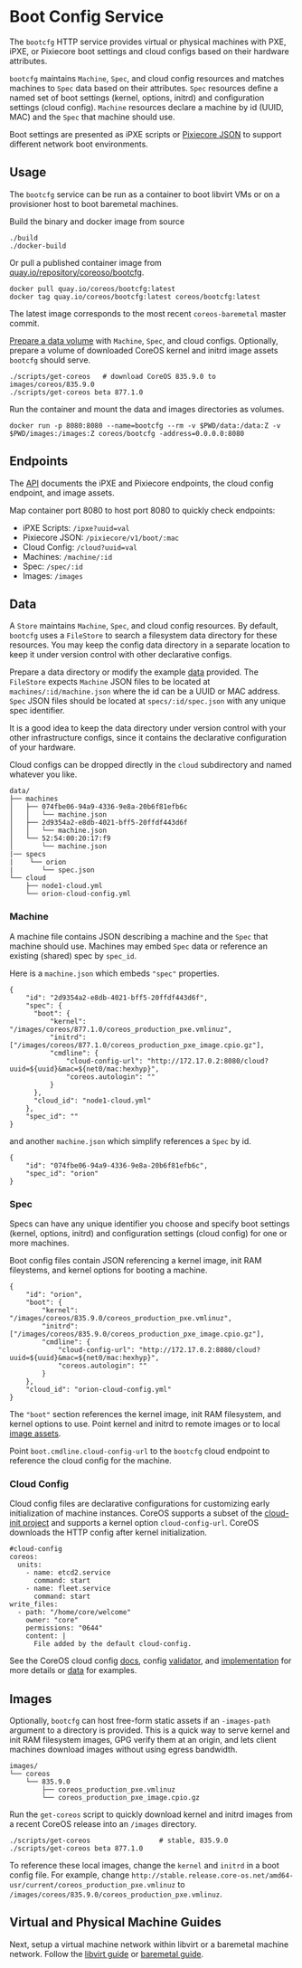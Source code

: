 
# Boot Config Service

The `bootcfg` HTTP service provides virtual or physical machines with PXE, iPXE, or Pixiecore boot settings and cloud configs based on their hardware attributes.

`bootcfg` maintains `Machine`, `Spec`, and cloud config resources and matches machines to `Spec` data based on their attributes. `Spec` resources define a named set of boot settings (kernel, options, initrd) and configuration settings (cloud config). `Machine` resources declare a machine by id (UUID, MAC) and the `Spec` that machine should use.

Boot settings are presented as iPXE scripts or [Pixiecore JSON](https://github.com/danderson/pixiecore/blob/master/README.api.md) to support different network boot environments.

## Usage

The `bootcfg` service can be run as a container to boot libvirt VMs or on a provisioner host to boot baremetal machines.

Build the binary and docker image from source

    ./build
    ./docker-build

Or pull a published container image from [quay.io/repository/coreoso/bootcfg](https://quay.io/repository/coreos/bootcfg?tab=tags).

    docker pull quay.io/coreos/bootcfg:latest
    docker tag quay.io/coreos/bootcfg:latest coreos/bootcfg:latest

The latest image corresponds to the most recent `coreos-baremetal` master commit.

[Prepare a data volume](#data) with `Machine`, `Spec`, and cloud configs. Optionally, prepare a volume of downloaded CoreOS kernel and initrd image assets `bootcfg` should serve.

    ./scripts/get-coreos   # download CoreOS 835.9.0 to images/coreos/835.9.0
    ./scripts/get-coreos beta 877.1.0

Run the container and mount the data and images directories as volumes.

    docker run -p 8080:8080 --name=bootcfg --rm -v $PWD/data:/data:Z -v $PWD/images:/images:Z coreos/bootcfg -address=0.0.0.0:8080

## Endpoints

The [API](api.md) documents the iPXE and Pixiecore endpoints, the cloud config endpoint, and image assets.

Map container port 8080 to host port 8080 to quickly check endpoints:

* iPXE Scripts: `/ipxe?uuid=val`
* Pixiecore JSON: `/pixiecore/v1/boot/:mac`
* Cloud Config: `/cloud?uuid=val`
* Machines: `/machine/:id`
* Spec: `/spec/:id`
* Images: `/images`

## Data

A `Store` maintains `Machine`, `Spec`, and cloud config resources. By default, `bootcfg` uses a `FileStore` to search a filesystem data directory for these resources. You may keep the config data directory in a separate location to keep it under version control with other declarative configs.

Prepare a data directory or modify the example [data](../data) provided. The `FileStore` expects `Machine` JSON files to be located at `machines/:id/machine.json` where the id can be a UUID or MAC address. `Spec` JSON files should be located at `specs/:id/spec.json` with any unique spec identifier.

It is a good idea to keep the data directory under version control with your other infrastructure configs, since it contains the declarative configuration of your hardware.

Cloud configs can be dropped directly in the `cloud` subdirectory and named whatever you like.

    data/
    ├── machines
    │   ├── 074fbe06-94a9-4336-9e8a-20b6f81efb6c
    │   │   └── machine.json
    │   ├── 2d9354a2-e8db-4021-bff5-20ffdf443d6f
    │   │   └── machine.json
    │   └── 52:54:00:20:17:f9
    │       └── machine.json
    |── specs
    |    └── orion
    |       └── spec.json
    └── cloud
        ├── node1-cloud.yml
        └── orion-cloud-config.yml

### Machine

A machine file contains JSON describing a machine and the `Spec` that machine should use. Machines may embed `Spec` data or reference an existing (shared) spec by `spec_id`.

Here is a `machine.json` which embeds `"spec"` properties.

    {
        "id": "2d9354a2-e8db-4021-bff5-20ffdf443d6f",
        "spec": {
          "boot": {
              "kernel": "/images/coreos/877.1.0/coreos_production_pxe.vmlinuz",
              "initrd": ["/images/coreos/877.1.0/coreos_production_pxe_image.cpio.gz"],
              "cmdline": {
                  "cloud-config-url": "http://172.17.0.2:8080/cloud?uuid=${uuid}&mac=${net0/mac:hexhyp}",
                  "coreos.autologin": ""
              }
          },
          "cloud_id": "node1-cloud.yml"
        },
        "spec_id": ""
    }

and another `machine.json` which simplify references a `Spec` by id.

    {
        "id": "074fbe06-94a9-4336-9e8a-20b6f81efb6c",
        "spec_id": "orion"
    }

### Spec

Specs can have any unique identifier you choose and specify boot settings (kernel, options, initrd) and configuration settings (cloud config) for one or more machines.

Boot config files contain JSON referencing a kernel image, init RAM fileystems, and kernel options for booting a machine.

    {
        "id": "orion",
        "boot": {
            "kernel": "/images/coreos/835.9.0/coreos_production_pxe.vmlinuz",
            "initrd": ["/images/coreos/835.9.0/coreos_production_pxe_image.cpio.gz"],
            "cmdline": {
                "cloud-config-url": "http://172.17.0.2:8080/cloud?uuid=${uuid}&mac=${net0/mac:hexhyp}",
                "coreos.autologin": ""
            }
        },
        "cloud_id": "orion-cloud-config.yml"
    }

The `"boot"` section references the kernel image, init RAM filesystem, and kernel options to use. Point kernel and initrd to remote images or to local [image assets](#images).

Point `boot.cmdline.cloud-config-url` to the `bootcfg` cloud endpoint to reference the cloud config for the machine.

### Cloud Config

Cloud config files are declarative configurations for customizing early initialization of machine instances. CoreOS supports a subset of the [cloud-init project](http://cloudinit.readthedocs.org/en/latest/index.html) and supports a kernel option `cloud-config-url`. CoreOS downloads the HTTP config after kernel initialization.

    #cloud-config
    coreos:
      units:
        - name: etcd2.service
          command: start
        - name: fleet.service
          command: start
    write_files:
      - path: "/home/core/welcome"
        owner: "core"
        permissions: "0644"
        content: |
          File added by the default cloud-config.

See the CoreOS cloud config [docs](https://coreos.com/os/docs/latest/cloud-config.html), config [validator](https://coreos.com/validate/), and [implementation](https://github.com/coreos/coreos-cloudinit) for more details or [data](../data) for examples.

## Images

Optionally, `bootcfg` can host free-form static assets if an `-images-path` argument to a directory is provided. This is a quick way to serve kernel and init RAM filesystem images, GPG verify them at an origin, and lets client machines download images without using egress bandwidth.

    images/
    └── coreos
        └── 835.9.0
            ├── coreos_production_pxe.vmlinuz
            └── coreos_production_pxe_image.cpio.gz

Run the `get-coreos` script to quickly download kernel and initrd images from a recent CoreOS release into an `/images` directory.

    ./scripts/get-coreos                 # stable, 835.9.0
    ./scripts/get-coreos beta 877.1.0

To reference these local images, change the `kernel` and `initrd` in a boot config file. For example, change `http://stable.release.core-os.net/amd64-usr/current/coreos_production_pxe.vmlinuz` to `/images/coreos/835.9.0/coreos_production_pxe.vmlinuz`.

## Virtual and Physical Machine Guides

Next, setup a virtual machine network within libvirt or a baremetal machine network. Follow the [libvirt guide](virtual-hardware.md) or [baremetal guide](physical-hardware.md).
